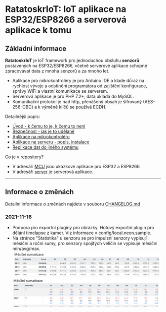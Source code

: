 # RatatoskrIoT: IoT aplikace na ESP32/ESP8266 a serverová aplikace k tomu

## Základní informace

**RatatoskrIoT** je IoT framework pro jednoduchou obsluhu **senzorů** postavených na ESP32/ESP8266, včetně serverové aplikace schopné zpracovávat data z mnoha senzorů a za mnoho let.
- Aplikace pro mikrokontroléry je pro Arduino IDE a klade důraz na rychlost vývoje a odstínění programátora od zajištění konfigurace, správy WiFi a vlastní komunikace se serverem.
- Serverová aplikace je pro PHP 7.2+, data ukládá do MySQL.
- Komunikační protokol je nad http, přenášený obsah je šifrovaný (AES-256-CBC) a k výměně klíčů se používá ECDH.

Detailnější popis: 
- [Úvod - k čemu to je, k čemu to není](https://pebrou.wordpress.com/2021/01/07/kostra-hotove-iot-aplikace-pro-esp32-esp8266-a-k-tomu-nejaky-server-1-n/)
- [Bezpečnost - jak je to udělané](https://pebrou.wordpress.com/2021/01/14/kostra-hotove-iot-aplikace-pro-esp32-esp8266-a-k-tomu-nejaky-server-2-n/)
- [Aplikace na mikrokontroléru](https://pebrou.wordpress.com/2021/01/15/kostra-hotove-iot-aplikace-pro-esp32-esp8266-a-k-tomu-nejaky-server-3-n/)
- [Aplikace na serveru - popis, instalace](https://pebrou.wordpress.com/2021/01/18/kostra-hotove-iot-aplikace-pro-esp32-esp8266-a-k-tomu-nejaky-server-4-4/)
- [Replikace dat do jiného systému](https://pebrou.wordpress.com/2021/01/19/ratatoskriot-replikace-dat-do-jineho-systemu/)

Co je v repository?
- V adresáři [MCU](MCU) jsou ukázkové aplikace pro ESP32 a ESP8266.
- V adresáři [server](server) je serverová aplikace.


---
## Informace o změnách

Detailní informace o změnách najdete  v souboru [CHANGELOG.md](CHANGELOG.md)

### **2021-11-16**
- Podpora pro exportní pluginy pro obrázky. Hotový exportní plugin pro dělání timelapse z kamer. Viz informace v config/local.neon.sample. 
- Na stránce "Statistika" u senzoru se pro impulzní senzory vypisují měsíční a roční sumy, pro senzory spojitých veličin se vypisuje měsíční min/avg/max.
![Statistika pro impulzní senzor - měsíční sumy](/doc/sensor-stat-1.png "Statistika pro impulzní senzor - měsíční sumy")
![Statistika pro senzor spojité veličiny - měsíční min/avg/max](/doc/sensor-stat-2.png "Statistika pro senzor spojité veličiny - měsíční min/avg/max")












